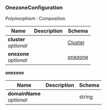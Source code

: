 
<a name="onezoneconfiguration"></a>
### OnezoneConfiguration
*Polymorphism* : Composition


|Name|Description|Schema|
|---|---|---|
|**cluster**  <br>*optional*||[Cluster](Cluster.md#cluster)|
|**onezone**  <br>*optional*||[onezone](#onezoneconfiguration-onezone)|

<a name="onezoneconfiguration-onezone"></a>
**onezone**

|Name|Description|Schema|
|---|---|---|
|**domainName**  <br>*optional*||string|



